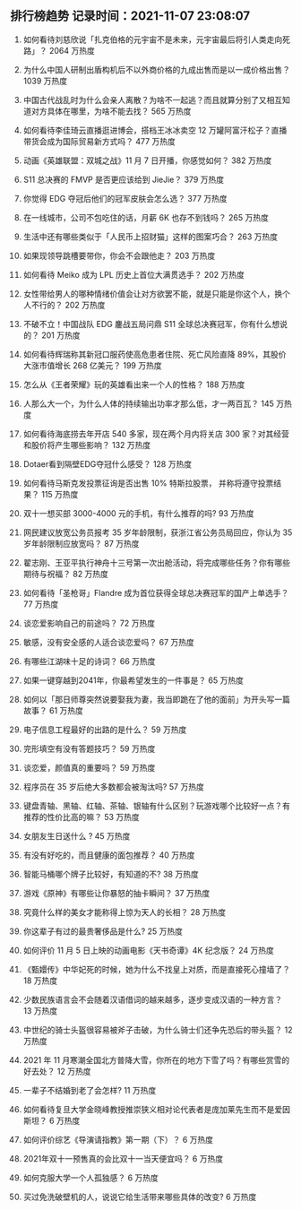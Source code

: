 
## 排行榜趋势 记录时间：2021-11-07 23:08:07
  
  1. 如何看待刘慈欣说「扎克伯格的元宇宙不是未来，元宇宙最后将引人类走向死路」？ 2064 万热度
    
  2. 为什么中国人研制出盾构机后不以外商价格的九成出售而是以一成价格出售？ 1039 万热度
    
  3. 中国古代战乱时为什么会亲人离散？为啥不一起逃？而且就算分别了又相互知道对方具体在哪里，为啥不能去找？ 565 万热度
    
  4. 如何看待李佳琦云直播逛进博会，搭档王冰冰卖空 12 万罐阿富汗松子？直播带货会成为国际贸易新方式吗？ 477 万热度
    
  5. 动画《英雄联盟：双城之战》11 月 7 日开播，你感觉如何？ 382 万热度
    
  6. S11 总决赛的 FMVP 是否更应该给到 JieJie？ 379 万热度
    
  7. 你觉得 EDG 夺冠后他们的冠军皮肤会怎么选？ 377 万热度
    
  8. 在一线城市，公司不包吃住的话，月薪 6K 也存不到钱吗？ 265 万热度
    
  9. 生活中还有哪些类似于「人民币上招财猫」这样的图案巧合？ 263 万热度
    
  10. 如果现领导跳槽要带你，你会不会跟他走？ 203 万热度
    
  11. 如何看待 Meiko 成为 LPL 历史上首位大满贯选手？ 202 万热度
    
  12. 女性带给男人的哪种情绪价值会让对方欲罢不能，就是只能是你这个人，换个人不行的？ 202 万热度
    
  13. 不破不立！中国战队 EDG 鏖战五局问鼎 S11 全球总决赛冠军，你有什么想说的？ 201 万热度
    
  14. 如何看待辉瑞称其新冠口服药使高危患者住院、死亡风险直降 89%，其股价大涨市值增长 268 亿美元？ 199 万热度
    
  15. 怎么从《王者荣耀》玩的英雄看出来一个人的性格？ 188 万热度
    
  16. 人那么大一个，为什么人体的持续输出功率才那么低，才一两百瓦？ 145 万热度
    
  17. 如何看待海底捞去年开店 540 多家，现在两个月内将关店 300 家？对其经营和股价将产生哪些影响？ 132 万热度
    
  18. Dotaer看到隔壁EDG夺冠什么感受？ 128 万热度
    
  19. 如何看待马斯克发投票征询是否出售 10% 特斯拉股票， 并称将遵守投票结果？ 115 万热度
    
  20. 双十一想买部 3000-4000 元的手机，有什么推荐的吗? 93 万热度
    
  21. 网民建议放宽公务员报考 35 岁年龄限制，获浙江省公务员局回应，你认为 35 岁年龄限制应放宽吗？ 87 万热度
    
  22. 翟志刚、王亚平执行神舟十三号第一次出舱活动，将完成哪些任务？你有哪些期待与祝福？ 82 万热度
    
  23. 如何看待「圣枪哥」Flandre 成为首位获得全球总决赛冠军的国产上单选手？ 77 万热度
    
  24. 谈恋爱影响自己的前途吗？ 72 万热度
    
  25. 敏感，没有安全感的人适合谈恋爱吗？ 67 万热度
    
  26. 有哪些江湖味十足的诗词？ 66 万热度
    
  27. 如果一键穿越到2041年，你最希望发生的一件事是？ 65 万热度
    
  28. 如何以「那日师尊突然说要娶我为妻，我当即跪在了他的面前」为开头写一篇故事？ 61 万热度
    
  29. 电子信息工程最好的出路的是什么？ 59 万热度
    
  30. 完形填空有没有答题技巧？ 59 万热度
    
  31. 谈恋爱，颜值真的重要吗？ 59 万热度
    
  32. 程序员在 35 岁后绝大多数都会被淘汰吗? 57 万热度
    
  33. 键盘青轴、黑轴、红轴、茶轴、银轴有什么区别？玩游戏哪个比较好一点？有推荐的性价比高的嘛？ 53 万热度
    
  34. 女朋友生日送什么 ? 45 万热度
    
  35. 有没有好吃的，而且健康的面包推荐？ 40 万热度
    
  36. 智能马桶哪个牌子比较好，有知道的不? 38 万热度
    
  37. 游戏《原神》有哪些让你暴怒的抽卡瞬间？ 37 万热度
    
  38. 究竟什么样的美女才能称得上惊为天人的长相？ 28 万热度
    
  39. 你这辈子有过的最贵奢侈品是什么? 25 万热度
    
  40. 如何评价 11 月 5 日上映的动画电影《天书奇谭》4K 纪念版？ 24 万热度
    
  41. 《甄嬛传》中华妃死的时候，她为什么不找皇上对质，而是直接死心撞墙了？ 18 万热度
    
  42. 少数民族语言会不会随着汉语借词的越来越多，逐步变成汉语的一种方言？ 13 万热度
    
  43. 中世纪的骑士头盔很容易被斧子击破，为什么骑士们还争先恐后的带头盔？ 12 万热度
    
  44. 2021 年 11 月寒潮全国北方普降大雪，你所在的地方下雪了吗？有哪些赏雪的好去处？ 12 万热度
    
  45. 一辈子不结婚到老了会怎样? 11 万热度
    
  46. 如何看待复旦大学金晓峰教授推崇狭义相对论代表者是庞加莱先生而不是爱因斯坦？ 6 万热度
    
  47. 如何评价综艺《导演请指教》第一期（下）？ 6 万热度
    
  48. 2021年双十一预售真的会比双十一当天便宜吗？ 6 万热度
    
  49. 如何克服大学一个人孤独感？ 6 万热度
    
  50. 买过免洗破壁机的人，说说它给生活带来哪些具体的改变? 6 万热度
    